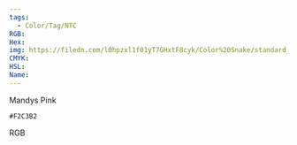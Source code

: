 ```yaml
---
tags:
  - Color/Tag/NTC
RGB:
Hex:
img: https://filedn.com/l0hpzxl1f01yT7GHxtF8cyk/Color%20Snake/standard_csv_to_svg/F2C3B2.svg
CMYK:
HSL:
Name:
---
```

Mandys Pink
```palette
#F2C3B2
```
RGB
